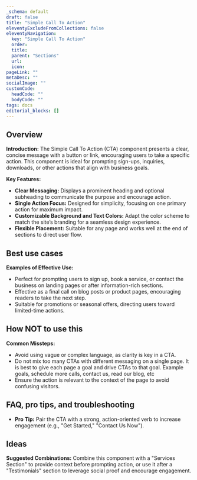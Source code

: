 ```yaml
---
_schema: default
draft: false
title: "Simple Call To Action"
eleventyExcludeFromCollections: false
eleventyNavigation:
  key: "Simple Call To Action"
  order: 
  title: 
  parent: "Sections"
  url: 
  icon: 
pageLink: ""
metaDesc: ""
socialImage: ""
customCode:
  headCode: ""
  bodyCode: ""
tags: docs
editorial_blocks: []
---
```

## Overview
**Introduction:** The Simple Call To Action (CTA) component presents a clear, concise message with a button or link, encouraging users to take a specific action. This component is ideal for prompting sign-ups, inquiries, downloads, or other actions that align with business goals.

**Key Features:** 
- **Clear Messaging:** Displays a prominent heading and optional subheading to communicate the purpose and encourage action.
- **Single Action Focus:** Designed for simplicity, focusing on one primary action for maximum impact.
- **Customizable Background and Text Colors:** Adapt the color scheme to match the site’s branding for a seamless design experience.
- **Flexible Placement:** Suitable for any page and works well at the end of sections to direct user flow.

## Best use cases
**Examples of Effective Use:** 
- Perfect for prompting users to sign up, book a service, or contact the business on landing pages or after information-rich sections.
- Effective as a final call on blog posts or product pages, encouraging readers to take the next step.
- Suitable for promotions or seasonal offers, directing users toward limited-time actions.

## How **NOT** to use this
**Common Missteps:** 
- Avoid using vague or complex language, as clarity is key in a CTA.
- Do not mix too many CTAs with different messaging on a single page. It is best to give each page a goal and drive CTAs to that goal. Example goals, schedule more calls, contact us, read our blog, etc
- Ensure the action is relevant to the context of the page to avoid confusing visitors.

## FAQ, pro tips, and troubleshooting
- **Pro Tip:** Pair the CTA with a strong, action-oriented verb to increase engagement (e.g., "Get Started," "Contact Us Now").

## Ideas
**Suggested Combinations:** Combine this component with a "Services Section" to provide context before prompting action, or use it after a "Testimonials" section to leverage social proof and encourage engagement.
